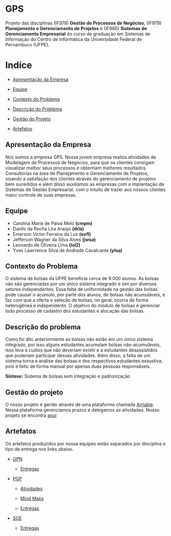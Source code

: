 # GPS

Projeto das disciplinas (IF978) **Gestão de Processos de Negócios**, (IF979) **Planejamento e Gerenciamento de Projetos** e (IF980) **Sistemas de Gerenciamento Empresarial** do curso de graduação em Sistemas de Informação do Centro de Informática da Universidade Federal de Pernambuco (UFPE).

# Indíce
- [Apresentação da Empresa](https://github.com/EmersonVictor/gps#apresenta%C3%A7%C3%A3o-da-empresa)

- [Equipe](https://github.com/EmersonVictor/gps#equipe)

- [Contexto do Problema](https://github.com/EmersonVictor/gps#contexto--do-problema)

- [Descrição do Problema](https://github.com/EmersonVictor/gps#descri%C3%A7%C3%A3o-do-problema)

- [Gestão do Projeto](https://github.com/EmersonVictor/gps#gest%C3%A3o-do-projeto)

- [Artefatos](https://github.com/EmersonVictor/gps#artefatos)

## Apresentação da Empresa
Nós somos a empresa GPS. Nossa jovem empresa realiza atividades de Modelagem de Processos de Negócios, para que os clientes consigam visualizar melhor seus processos e obtenham melhores resultados. Consultorias na área de Planejamento e Gerenciamento de Projetos, visando a satisfação dos clientes através do gerenciamento de projetos bem sucedidos e além disso auxiliamos as empresas com a implantação de Sistemas de Gestão Empresarial, com o intuito de trazer aos nossos clientes maior controle de suas empresas.

## Equipe
- Carolina Maria de Paiva Melo **(cmpm)**
- Danilo da Rocha Lira Araújo **(drla)**
- Emerson Victor Ferreira da Luz **(evfl)**
- Jefferson Wagner da Silva Alves **(jwsa)**
- Leonardo de Oliveira Lima **(lol2)**
- Yves Lawrrence Silva de Andrade Cavalcante **(ylsa)**


## Contexto  do Problema
O sistema de bolsas da UFPE beneficia cerca de 9.000 alunos. As bolsas não são gerenciadas por um único sistema integrado e sim por diversos setores independentes. Essa falta de uniformidade na gestão das bolsas pode causar o acúmulo, por parte dos alunos, de bolsas não acumuláveis, e faz com que a oferta e seleção de bolsas, no geral, ocorra de forma heterogênea e independente. O objetivo do módulo de bolsas é gerenciar todo processo de cadastro dos estudantes e alocação das bolsas.

## Descrição do problema
Como foi dito anteriormente as bolsas não estão em um único sistema integrado, por isso alguns estudantes acumulam bolsas não-acumuláveis, isso leva a custos que não deveriam existir e a estudantes desassistidos que poderiam participar dessas atividades. Além disso, a falta de um sistema torna a análise das bolsas e dos respectivos estudantes exaustiva, pois é feito de forma manual por apenas duas pessoas responsáveis.

**Síntese:** Sistema de bolsas sem integração e padronização

## Gestão do projeto
O nosso projeto é gerido através de uma plataforma chamada [Airtable](https://airtable.com/). Nessa plataforma gerenciamos prazos e delegamos as atividades. Nosso projeto se encontra [aqui](https://bit.ly/2TSwDEx)

## Artefatos
Os artefatos produzidos por nossa equipes estão separados por disciplina e tipo de entrega nos links abaixo.

- [GPN](https://github.com/EmersonVictor/gps/tree/master/gpn)
  - [Entregas](https://github.com/EmersonVictor/gps/blob/master/gpn/entregas)

- [PGP](https://github.com/EmersonVictor/gps/tree/master/pgp)
  - [Atividades](https://github.com/EmersonVictor/gps/tree/master/pgp/atividades)

  - [Mind Maps](https://github.com/EmersonVictor/gps/tree/master/pgp/mind-maps)

  - [Entregas](https://github.com/EmersonVictor/gps/blob/master/pgp/entregas)


- [SGE](https://github.com/EmersonVictor/gps/tree/master/sge)
  - [Entregas](https://github.com/EmersonVictor/gps/blob/master/sge/entregas)


